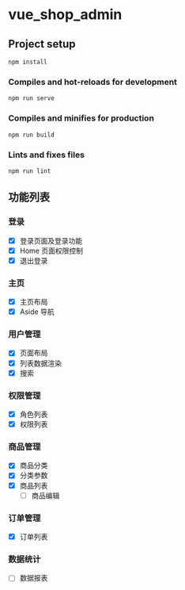 # vue_shop_admin

## Project setup

```
npm install
```

### Compiles and hot-reloads for development

```
npm run serve
```

### Compiles and minifies for production

```
npm run build
```

### Lints and fixes files

```
npm run lint
```

## 功能列表

### 登录

- [x] 登录页面及登录功能
- [x] Home 页面权限控制
- [x] 退出登录

### 主页

- [x] 主页布局
- [x] Aside 导航

### 用户管理

- [x] 页面布局
- [x] 列表数据渲染
- [x] 搜索

### 权限管理

- [x] 角色列表
- [x] 权限列表

### 商品管理

- [x] 商品分类
- [x] 分类参数
- [x] 商品列表
  - [ ] 商品编辑

### 订单管理

- [x] 订单列表

### 数据统计

- [ ] 数据报表
